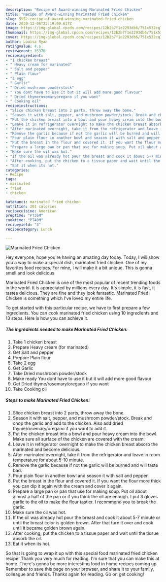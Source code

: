```yaml
---
description: "Recipe of Award-winning Marinated Fried Chicken"
title: "Recipe of Award-winning Marinated Fried Chicken"
slug: 5952-recipe-of-award-winning-marinated-fried-chicken
date: 2020-12-06T22:19:09.617Z
image: https://img-global.cpcdn.com/recipes/12b2b7f1e2293db6/751x532cq70/marinated-fried-chicken-recipe-main-photo.jpg
thumbnail: https://img-global.cpcdn.com/recipes/12b2b7f1e2293db6/751x532cq70/marinated-fried-chicken-recipe-main-photo.jpg
cover: https://img-global.cpcdn.com/recipes/12b2b7f1e2293db6/751x532cq70/marinated-fried-chicken-recipe-main-photo.jpg
author: Louisa Ryan
ratingvalue: 4.6
reviewcount: 35370
recipeingredient:
- "1 chicken breast"
- " Heavy cream for marinated"
- " Salt and pepper"
- " Plain flour"
- "2 egg"
- " Garlic"
- " Dried mushroom powderstock"
- " You dont have to use it but it will add more good flavour"
- " Dried thymerosemaryoregano if you want"
- " Cooking oil"
recipeinstructions:
- "Slice chicken breast into 2 parts, throw away the bone."
- "Season it with salt, pepper, and mushroom powder/stock. Break and chop the garlic and add to the chicken. Also add dried thyme/rosemary/oregano if you want to add it."
- "Put the chicken breast into a bowl and pour heavy cream into the bowl. Make sure all surface of the chicken are covered with the cream."
- "Leave it in refrigerator overnight to make the chicken breast absorb the marinated and become delicious."
- "After marinated overnight, take it from the refrigerator and leave in room temperature for about 5-10 minute."
- "Remove the garlic because if not the garlic will be burned and will taste bad."
- "Pour plain flour in another bowl and season it with salt and pepper."
- "Put the breast in the flour and covered it. If you want the flour more thick you can dip it again with the cream and cover it again."
- "Prepare a large pan or pan that use for making soup. Put oil about almost a half of the pan or if you think the oil are enough. I put 3 gloves garlic to the oil to make the flour tastier. I recommend you to break the garlic."
- "Make sure the oil was hot."
- "If the oil was already hot pour the breast and cook it about 5-7 minute or until the breast color is golden brown. After that turn it over and cook until it became golden brown again."
- "After cooking, put the chicken to a tissue paper and wait until the tissue absorb the oil."
- "Eat it when its hot."
categories:
- Recipe
tags:
- marinated
- fried
- chicken

katakunci: marinated fried chicken 
nutrition: 201 calories
recipecuisine: American
preptime: "PT36M"
cooktime: "PT40M"
recipeyield: "3"
recipecategory: Lunch

---
```



![Marinated Fried Chicken](https://img-global.cpcdn.com/recipes/12b2b7f1e2293db6/751x532cq70/marinated-fried-chicken-recipe-main-photo.jpg)

Hey everyone, hope you're having an amazing day today. Today, I will show you a way to make a special dish, marinated fried chicken. One of my favorites food recipes. For mine, I will make it a bit unique. This is gonna smell and look delicious.



Marinated Fried Chicken is one of the most popular of recent trending foods in the world. It is appreciated by millions every day. It's simple, it is fast, it tastes delicious. They are fine and they look fantastic. Marinated Fried Chicken is something which I've loved my entire life.


To get started with this particular recipe, we have to first prepare a few ingredients. You can cook marinated fried chicken using 10 ingredients and 13 steps. Here is how you can achieve it.

<!--inarticleads1-->

##### The ingredients needed to make Marinated Fried Chicken:

1. Take 1 chicken breast
1. Prepare  Heavy cream (for marinated)
1. Get  Salt and pepper
1. Prepare  Plain flour
1. Take 2 egg
1. Get  Garlic
1. Take  Dried mushroom powder/stock
1. Make ready  You dont have to use it but it will add more good flavour
1. Get  Dried thyme/rosemary/oregano if you want
1. Take  Cooking oil




<!--inarticleads2-->

##### Steps to make Marinated Fried Chicken:

1. Slice chicken breast into 2 parts, throw away the bone.
1. Season it with salt, pepper, and mushroom powder/stock. Break and chop the garlic and add to the chicken. Also add dried thyme/rosemary/oregano if you want to add it.
1. Put the chicken breast into a bowl and pour heavy cream into the bowl. Make sure all surface of the chicken are covered with the cream.
1. Leave it in refrigerator overnight to make the chicken breast absorb the marinated and become delicious.
1. After marinated overnight, take it from the refrigerator and leave in room temperature for about 5-10 minute.
1. Remove the garlic because if not the garlic will be burned and will taste bad.
1. Pour plain flour in another bowl and season it with salt and pepper.
1. Put the breast in the flour and covered it. If you want the flour more thick you can dip it again with the cream and cover it again.
1. Prepare a large pan or pan that use for making soup. Put oil about almost a half of the pan or if you think the oil are enough. I put 3 gloves garlic to the oil to make the flour tastier. I recommend you to break the garlic.
1. Make sure the oil was hot.
1. If the oil was already hot pour the breast and cook it about 5-7 minute or until the breast color is golden brown. After that turn it over and cook until it became golden brown again.
1. After cooking, put the chicken to a tissue paper and wait until the tissue absorb the oil.
1. Eat it when its hot.




So that is going to wrap it up with this special food marinated fried chicken recipe. Thank you very much for reading. I'm sure that you can make this at home. There's gonna be more interesting food in home recipes coming up. Remember to save this page on your browser, and share it to your family, colleague and friends. Thanks again for reading. Go on get cooking!
